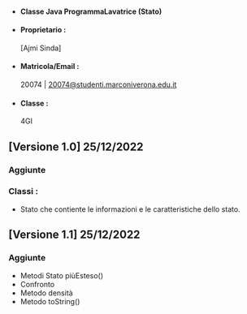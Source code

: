 - #### Classe Java ProgrammaLavatrice (Stato)<br />
- #### Proprietario :
    [Ajmi Sinda]
- #### Matricola/Email :
    20074 | 20074@studenti.marconiverona.edu.it
- #### Classe :
    4GI

## [Versione 1.0] 25/12/2022

### Aggiunte

### Classi : 
- Stato che contiente le informazioni e le caratteristiche dello stato.

## [Versione 1.1] 25/12/2022

### Aggiunte

- Metodi Stato piùEsteso()
- Confronto
- Metodo densità
- Metodo toString()
